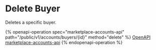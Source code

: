 # Delete Buyer

Deletes a specific buyer.

{% openapi-operation spec="marketplace-accounts-api" path="/public/v1/accounts/buyers/{id}" method="delete" %}
[OpenAPI marketplace-accounts-api](https://api.platform.softwareone.com/public/v1/accounts/openapi.json)
{% endopenapi-operation %}
